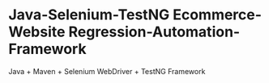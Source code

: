 # Java-Selenium-TestNG Ecommerce-Website Regression-Automation-Framework
Java + Maven + Selenium WebDriver + TestNG Framework
